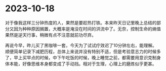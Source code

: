 # 2023-10-18

对于像我这样三分钟热度的人，果然是要趁热打铁。本来昨天日记里晚上总结的部分又因为种种原因搁置，大概率是淹没在时间的洪流中了。无奈，控制生命的熵值果然是逆天行事，稍微有点不注意就前功尽弃。

再说今早，昨儿买了黑咖啡一套，今天为了试试疗效迟了10分钟左右，能理解。顺便简单记录下减肥历程，总体上来说并没有特别不适，但是考验意志力的时候多了，早上买早点的时候，中下午吃饭的时候，晚上睡觉之前，都需要用意识克制身体本能，好像思维本身都变成了手动挡。相对于生理，心理上的磨炼似乎更甚。
